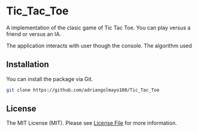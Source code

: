 # Tic_Tac_Toe
A implementation of the clasic game of Tic Tac Toe. You can play versus a friend or versus an IA.

The application interacts with user though the console. The algorithm used

## Installation

You can install the package via Git.

```bash
git clone https://github.com/adriangolmayo100/Tic_Tac_Toe
```

## License

The MIT License (MIT). Please see [License File](LICENSE.md) for more information.
